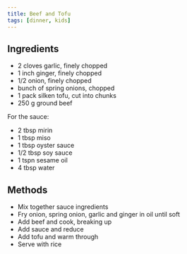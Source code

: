 ```yaml
---
title: Beef and Tofu
tags: [dinner, kids]
---
```


## Ingredients

- 2 cloves garlic, finely chopped
- 1 inch ginger, finely chopped
- 1/2 onion, finely chopped
- bunch of spring onions, chopped
- 1 pack silken tofu, cut into chunks
- 250 g ground beef

For the sauce:

- 2 tbsp mirin
- 1 tbsp miso
- 1 tbsp oyster sauce
- 1/2 tbsp soy sauce
- 1 tspn sesame oil
- 4 tbsp water

## Methods

- Mix together sauce ingredients
- Fry onion, spring onion, garlic and ginger in oil until soft
- Add beef and cook, breaking up
- Add sauce and reduce
- Add tofu and warm through
- Serve with rice
